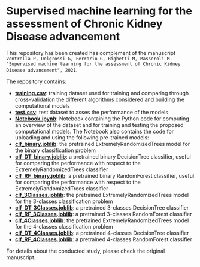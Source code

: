 # Supervised machine learning for the assessment of Chronic Kidney Disease advancement 

This repository has been created has complement of the manuscript ```Ventrella P, Delgrossi G, Ferrario G, Righetti M, Masseroli M. "Supervised machine learning for the assessment of Chronic Kidney Disease advancement", 2021```.

The repository contains:
- [**training.csv**](https://github.com/Piervipv/CKD_advancement_assessment/blob/main/training.csv): training dataset used for training and comparing through cross-validation the different algorithms considered and building the computational models
- [**test.csv**](https://github.com/Piervipv/CKD_advancement_assessment/blob/main/test.csv): test dataset to asses the performance of the models
- [**Notebook.ipynb**](https://github.com/Piervipv/CKD_advancement_assessment/blob/main/Notebook.ipynb): Notebook containing the Python code for computing an overview of the dataset and for training and testing the proposed computational models. The Notebook also contains the code for uploading and using the following pre-trained models:
- [**clf_binary.joblib**](https://github.com/Piervipv/CKD_advancement_assessment/blob/main/clf_binary.joblib): the pretrained ExtremelyRandomizedTrees model for the binary classification problem
- [**clf_DT_binary.joblib**](https://github.com/DEIB-GECO/CKD_advancement_assessment/blob/main/clf_DT_binary): a pretrained binary DecisionTree classifier, useful for comparing the performance with respect to the ExtremelyRandomizedTrees classifier
- [**clf_RF_binary.joblib**](https://github.com/Piervipv/CKD_advancement_assessment/blob/main/clf_RF_binary.joblib): a pretrained binary RandomForest classifier, useful for comparing the performance with respect to the ExtremelyRandomizedTrees classifier
- [**clf_3Classes.joblib**](https://github.com/Piervipv/CKD_advancement_assessment/blob/main/clf_3Classes.joblib): the pretrained ExtremelyRandomizedTrees model for the 3-classes classification problem
- [**clf_DT_3Classes.joblib**](https://github.com/Piervipv/CKD_advancement_assessment/blob/main/clf_DT_3Classes.joblib): a pretrained 3-classes DecisionTree classifier
- [**clf_RF_3Classes.joblib**](https://github.com/Piervipv/CKD_advancement_assessment/blob/main/clf_RF_3Classes.joblib): a pretrained 3-classes RandomForest classifier
- [**clf_4Classes.joblib**](https://github.com/Piervipv/CKD_advancement_assessment/blob/main/clf_4Classes.joblib): the pretrained ExtremelyRandomizedTrees model for the 4-classes classification problem
- [**clf_DT_4Classes.joblib**](https://github.com/Piervipv/CKD_advancement_assessment/blob/main/clf_DT_4Classes.joblib): a pretrained 4-classes DecisionTree classifier
- [**clf_RF_4Classes.joblib**](https://github.com/Piervipv/CKD_advancement_assessment/blob/main/clf_RF_4Classes.joblib): a pretrained 4-classes RandomForest classifier

For details about the conducted study, please check the original manuscript.

